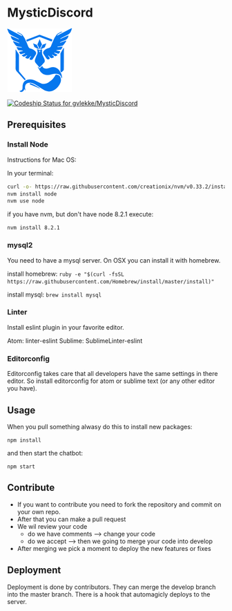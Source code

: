 # MysticDiscord
![Mystic](public/images/mystic.png)

[ ![Codeship Status for gvlekke/MysticDiscord](https://app.codeship.com/projects/bdf56ed0-7788-0135-3bad-4e446a0e9604/status?branch=master)](https://app.codeship.com/projects/244703)

## Prerequisites

### Install Node
Instructions for Mac OS:

In your terminal:
```bash
curl -o- https://raw.githubusercontent.com/creationix/nvm/v0.33.2/install.sh | bash
nvm install node
nvm use node
```

if you have nvm, but don't have node 8.2.1 execute:

```
nvm install 8.2.1
```

### mysql2
You need to have a mysql server. On OSX you can install it with homebrew.

install homebrew: `ruby -e "$(curl -fsSL https://raw.githubusercontent.com/Homebrew/install/master/install)"`

install mysql: `brew install mysql`

### Linter
Install eslint plugin in your favorite editor.

Atom: linter-eslint
Sublime: SublimeLinter-eslint

### Editorconfig
Editorconfig takes care that all developers have the same settings in there editor.
So install editorconfig for atom or sublime text (or any other editor you have).

## Usage
When you pull something alwasy do this to install new packages:

```
npm install
```
and then start the chatbot:

```
npm start
```

## Contribute
- If you want to contribute you need to fork the repository and commit on your own repo.
- After that you can make a pull request
- We wil review your code
   - do we have comments --> change your code
   - do we accept --> then we going to merge your code into develop
- After merging we pick a moment to deploy the new features or fixes

## Deployment
Deployment is done by contributors. They can merge the develop branch into the master branch.
There is a hook that automagicly deploys to the server.
